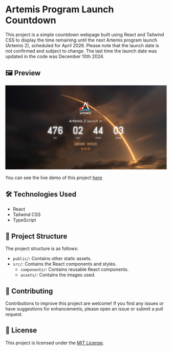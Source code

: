 # Artemis Program Launch Countdown

This project is a simple countdown webpage built using React and Tailwind CSS to display the time remaining until the next Artemis program launch (Artemis 2), scheduled for April 2026. Please note that the launch date is not confirmed and subject to change. The last time the launch date was updated in the code was December 10th 2024.

## 🖼️ Preview

![Artemis Program Launch Countdown](./public/preview.png)

You can see the live demo of this project [here](https://albert-rafa.github.io/artemis-countdown/)

## 🛠️ Technologies Used

- React
- Tailwind CSS
- TypeScript

## 📂 Project Structure

The project structure is as follows:

- `public/`: Contains other static assets.
- `src/`: Contains the React components and styles.
  - `components/`: Contains reusable React components.
  - `assets/`: Contains the images used.

## 🤝 Contributing

Contributions to improve this project are welcome! If you find any issues or have suggestions for enhancements, please open an issue or submit a pull request.

## 📝 License

This project is licensed under the [MIT License](LICENSE).